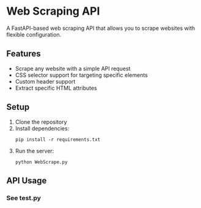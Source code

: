 # Web Scraping API

A FastAPI-based web scraping API that allows you to scrape websites with flexible configuration.

## Features

- Scrape any website with a simple API request
- CSS selector support for targeting specific elements
- Custom header support
- Extract specific HTML attributes

## Setup

1. Clone the repository
2. Install dependencies:
   ```
   pip install -r requirements.txt
   ```
3. Run the server:
   ```
   python WebScrape.py
   ```

## API Usage

### See test.py
